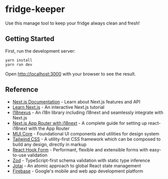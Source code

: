 # fridge-keeper

Use this manage tool to keep your fridge always clean and fresh!

## Getting Started

First, run the development server:

```shell
yarn install
yarn run dev
```

Open [http://localhost:3000](http://localhost:3000) with your browser to see the result.

## Reference

- [Next.js Documentation](https://nextjs.org/docs) - Learn about Next.js features and API
- [Learn Next.js](https://nextjs.org/learn) - An interactive Next.js tutorial
- [I18nexus](https://i18nexus.com/) - An i18n library including i18next and seamlessly integrate with Next.js
- [Next.js App Router with i18next](https://i18nexus.com/tutorials/nextjs/react-i18next) - A complete guide for setting up react-i18next with the App Router
- [MUI Core](https://mui.com/core/) - Foundational UI components and utilities for design system
- [Tailwind CSS](https://tailwindcss.com/) - A utility-first CSS framework which can be composed to build any design, directly in markup
- [React Hook Form](https://react-hook-form.com/) - Performant, flexible and extensible forms with easy-to-use validation
- [Zod](https://zod.dev) - TypeScript-first schema validation with static type inference
- [Jotai](https://jotai.org/) - An atomic approach to global React state management
- [Firebase](https://firebase.google.com/) - Google's mobile and web app development platform
